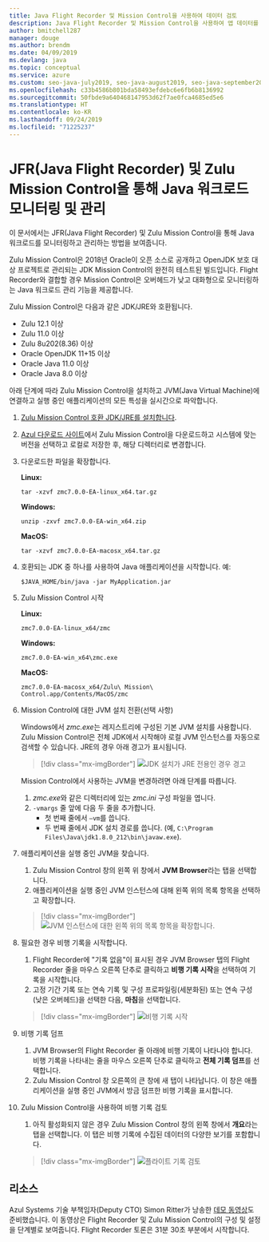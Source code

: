 ```yaml
---
title: Java Flight Recorder 및 Mission Control을 사용하여 데이터 검토
description: Java Flight Recorder 및 Mission Control을 사용하여 앱 데이터를 수집하고 검토하기 위한 지침입니다.
author: bmitchell287
manager: douge
ms.author: brendm
ms.date: 04/09/2019
ms.devlang: java
ms.topic: conceptual
ms.service: azure
ms.custom: seo-java-july2019, seo-java-august2019, seo-java-september2019
ms.openlocfilehash: c33b4586b801bda58493efdebc6e6fb6b8136992
ms.sourcegitcommit: 50fbde9a640468147953d62f7ae0fca4685ed5e6
ms.translationtype: HT
ms.contentlocale: ko-KR
ms.lasthandoff: 09/24/2019
ms.locfileid: "71225237"
---
```

# <a name="monitor-and-manage-java-workloads-with-java-flight-recorder-jfr-and-zulu-mission-control"></a>JFR(Java Flight Recorder) 및 Zulu Mission Control을 통해 Java 워크로드 모니터링 및 관리

이 문서에서는 JFR(Java Flight Recorder) 및 Zulu Mission Control을 통해 Java 워크로드를 모니터링하고 관리하는 방법을 보여줍니다.

Zulu Mission Control은 2018년 Oracle이 오픈 소스로 공개하고 OpenJDK 보호 대상 프로젝트로 관리되는 JDK Mission Control의 완전히 테스트된 빌드입니다. Flight Recorder와 결합할 경우 Mission Control은 오버헤드가 낮고 대화형으로 모니터링하는 Java 워크로드 관리 기능을 제공합니다.

Zulu Mission Control은 다음과 같은 JDK/JRE와 호환됩니다.

* Zulu 12.1 이상
* Zulu 11.0 이상
* Zulu 8u202(8.36) 이상
* Oracle OpenJDK 11+15 이상
* Oracle Java 11.0 이상
* Oracle Java 8.0 이상

아래 단계에 따라 Zulu Mission Control을 설치하고 JVM(Java Virtual Machine)에 연결하고 실행 중인 애플리케이션의 모든 특성을 실시간으로 파악합니다.

1.  [Zulu Mission Control 호환 JDK/JRE를 설치합니다](java-jdk-install.md).

2.  [Azul 다운로드 사이트](https://www.azul.com/products/zulu-mission-control/)에서 Zulu Mission Control을 다운로드하고 시스템에 맞는 버전을 선택하고 로컬로 저장한 후, 해당 디렉터리로 변경합니다.

3.  다운로드한 파일을 확장합니다.

    **Linux:**

    ```cli
    tar -xzvf zmc7.0.0-EA-linux_x64.tar.gz
    ```

    **Windows:**

    ```cli
    unzip -zxvf zmc7.0.0-EA-win_x64.zip 
    ```

    **MacOS:**

    ```cli
    tar -xzvf zmc7.0.0-EA-macosx_x64.tar.gz
    ```

4.  호환되는 JDK 중 하나를 사용하여 Java 애플리케이션을 시작합니다. 예:

    ```cli
    $JAVA_HOME/bin/java -jar MyApplication.jar
    ```

5.  Zulu Mission Control 시작

    **Linux:**

    ```cli
    zmc7.0.0-EA-linux_x64/zmc
    ```

    **Windows:**

    ```cli
    zmc7.0.0-EA-win_x64\zmc.exe 
    ```

    **MacOS:**

    ```cli
    zmc7.0.0-EA-macosx_x64/Zulu\ Mission\ Control.app/Contents/MacOS/zmc
    ```

6.  Mission Control에 대한 JVM 설치 전환(선택 사항)

    Windows에서 *zmc.exe*는 레지스트리에 구성된 기본 JVM 설치를 사용합니다. Zulu Mission Control은 전체 JDK에서 시작해야 로컬 JVM 인스턴스를 자동으로 검색할 수 있습니다. JRE의 경우 아래 경고가 표시됩니다.

    > [!div class="mx-imgBorder"]
    ![JDK 설치가 JRE 전용인 경우 경고](../media/jdk/jfr-jre-warning-message.png)

    Mission Control에서 사용하는 JVM을 변경하려면 아래 단계를 따릅니다. 
    1.  *zmc.exe*와 같은 디렉터리에 있는 *zmc.ini* 구성 파일을 엽니다.
    2.  `-vmargs` 줄 앞에 다음 두 줄을 추가합니다.
        * 첫 번째 줄에서 `–vm`를 씁니다.
        * 두 번째 줄에서 JDK 설치 경로를 씁니다. (예, `C:\Program Files\Java\jdk1.8.0_212\bin\javaw.exe`).

7.  애플리케이션을 실행 중인 JVM을 찾습니다.
    1.  Zulu Mission Control 창의 왼쪽 위 창에서 **JVM Browser**라는 탭을 선택합니다.
    2.  애플리케이션을 실행 중인 JVM 인스턴스에 대해 왼쪽 위의 목록 항목을 선택하고 확장합니다.

    > [!div class="mx-imgBorder"]
    ![JVM 인스턴스에 대한 왼쪽 위의 목록 항목을 확장합니다.](../media/jdk/jfr-jvm-instance-dashboard.png)


8.  필요한 경우 비행 기록을 시작합니다.
    1.  Flight Recorder에 "기록 없음"이 표시된 경우 JVM Browser 탭의 Flight Recorder 줄을 마우스 오른쪽 단추로 클릭하고 **비행 기록 시작**을 선택하여 기록을 시작합니다.
    2.  고정 기간 기록 또는 연속 기록 및 구성 프로파일링(세분화된) 또는 연속 구성(낮은 오버헤드)을 선택한 다음, **마침**을 선택합니다.

    > [!div class="mx-imgBorder"]
    ![비행 기록 시작](../media/jdk/jfr-start-flight-recording.png)

9.  비행 기록 덤프
    1.  JVM Browser의 Flight Recorder 줄 아래에 비행 기록이 나타나야 합니다. 비행 기록을 나타내는 줄을 마우스 오른쪽 단추로 클릭하고 **전체 기록 덤프**를 선택합니다.
    2.  Zulu Mission Control 창 오른쪽의 큰 창에 새 탭이 나타납니다. 이 창은 애플리케이션을 실행 중인 JVM에서 방금 덤프한 비행 기록을 표시합니다.

10. Zulu Mission Control을 사용하여 비행 기록 검토
    1.  아직 활성화되지 않은 경우 Zulu Mission Control 창의 왼쪽 창에서 **개요**라는 탭을 선택합니다. 이 탭은 비행 기록에 수집된 데이터의 다양한 보기를 포함합니다.
 
    > [!div class="mx-imgBorder"]
    ![플라이트 기록 검토](../media/jdk/jfr-zulu-mission-control-data.png)

## <a name="resources"></a>리소스

Azul Systems 기술 부책임자(Deputy CTO) Simon Ritter가 낭송한 [데모 동영상](https://www.azul.com/presentation/azul-webinar-open-source-flight-recorder-and-mission-control-managing-and-measuring-openjdk-8-performance/)도 준비했습니다. 이 동영상은 Flight Recorder 및 Zulu Mission Control의 구성 및 설정을 단계별로 보여줍니다. Flight Recorder 토론은 31분 30초 부분에서 시작합니다.

